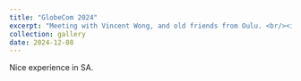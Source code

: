 ```yaml
---
title: "GlobeCom 2024"
excerpt: "Meeting with Vincent Wong, and old friends from Oulu. <br/><img src='/images/GC2024.jpg'>"
collection: gallery
date: 2024-12-08
---
```

Nice experience in  SA.
